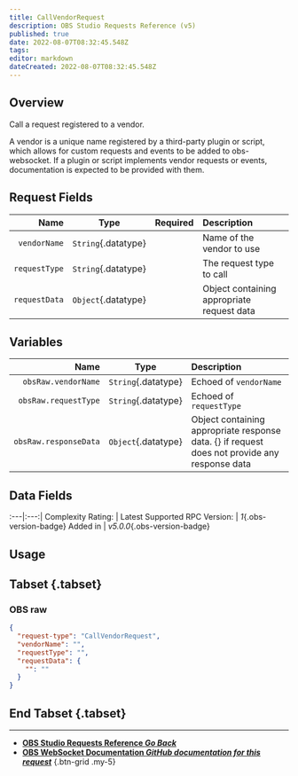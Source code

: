 ```yaml
---
title: CallVendorRequest
description: OBS Studio Requests Reference (v5)
published: true
date: 2022-08-07T08:32:45.548Z
tags: 
editor: markdown
dateCreated: 2022-08-07T08:32:45.548Z
---
```


## Overview
Call a request registered to a vendor.

A vendor is a unique name registered by a third-party plugin or script, which allows for custom requests and events to be added to obs-websocket. If a plugin or script implements vendor requests or events, documentation is expected to be provided with them.

## Request Fields
Name | Type | Required| Description |
----:|:----:|:-------:|:------------|
`vendorName` | `String`{.datatype} | <i class="mdi mdi-check-bold"></i> | Name of the vendor to use
`requestType` | `String`{.datatype} | <i class="mdi mdi-check-bold"></i> | The request type to call
`requestData` | `Object`{.datatype} | <i class="mdi mdi-close-thick"></i> | Object containing appropriate request data

## Variables
Name | Type | Description | 
----:|:---------:|:------------|
`obsRaw.vendorName` | `String`{.datatype} | Echoed of `vendorName`
`obsRaw.requestType` | `String`{.datatype} | Echoed of `requestType`
`obsRaw.responseData` | `Object`{.datatype} | Object containing appropriate response data. {} if request does not provide any response data

## Data Fields
:---|:---:|
Complexity Rating: | <span class="stars stars--3"></span>
Latest Supported RPC Version: | *1*{.obs-version-badge}
Added in | *v5.0.0*{.obs-version-badge}

## Usage
## Tabset {.tabset}
### OBS raw
```json
{
  "request-type": "CallVendorRequest",
  "vendorName": "",
  "requestType": "",
  "requestData": {
    "": ""
  }
}
```
## End Tabset {.tabset}

---

- [<i class="mdi mdi-chevron-left"></i>**OBS Studio Requests Reference *Go Back***](/en/Broadcasters/OBS/Requests)
- [<i class="mdi mdi-github"></i> **OBS WebSocket Documentation *GitHub documentation for this request***](https://github.com/obsproject/obs-websocket/blob/master/docs/generated/protocol.md#callvendorrequest)
{.btn-grid .my-5}